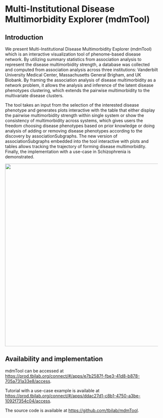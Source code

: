 # Multi-Institutional Disease Multimorbidity Explorer (mdmTool)

## Introduction

We present Multi-Institutional Disease Multimorbidity Explorer (mdmTool) which is an interactive visualization tool of phenome-based disease network. By utilizing summary statistics from association analysis to represent the disease multimorbidity strength, a database was collected and computed from association analysis across three institutions: Vanderbilt University Medical Center, Massachusetts General Brigham, and UK Biobank. By framing the association analysis of disease multimorbidity as a network problem, it allows the analysis and inference of the latent disease phenotypes clustering, which extends the pairwise multimorbidity to the multivariate disease clusters. 


The tool takes an input from the selection of the interested disease phenotype and generates plots interactive with the table that either display the pairwise multimorbidity strength within single system or show the consistency of multimorbidity across systems, which gives users the freedom choosing disease phenotypes based on prior knowledge or doing analysis of adding or removing disease phenotypes according to the discovery by associationSubgraphs. The new version of associationSubgraphs embedded into the tool interactive with plots and tables allows tracking the trajectory of forming disease multimorbidity. Finally, the implementation with a use-case in Schizophrenia is demonstrated.


<img src="https://github.com/tbilab/mdmTool/raw/main/vignettes/explore_page.png"  width="900" height="600">


## Availability and implementation

mdmTool can be accessed at https://prod.tbilab.org/connect/#/apps/e7b2587f-fbe3-41d8-b878-705a731a33e8/access. 

Tutorial with a use-case example is available at https://prod.tbilab.org/connect/#/apps/ddac27d1-c8b1-4750-a3be-1092f7354c04/access. 

The source code is available at https://github.com/tbilab/mdmTool.



